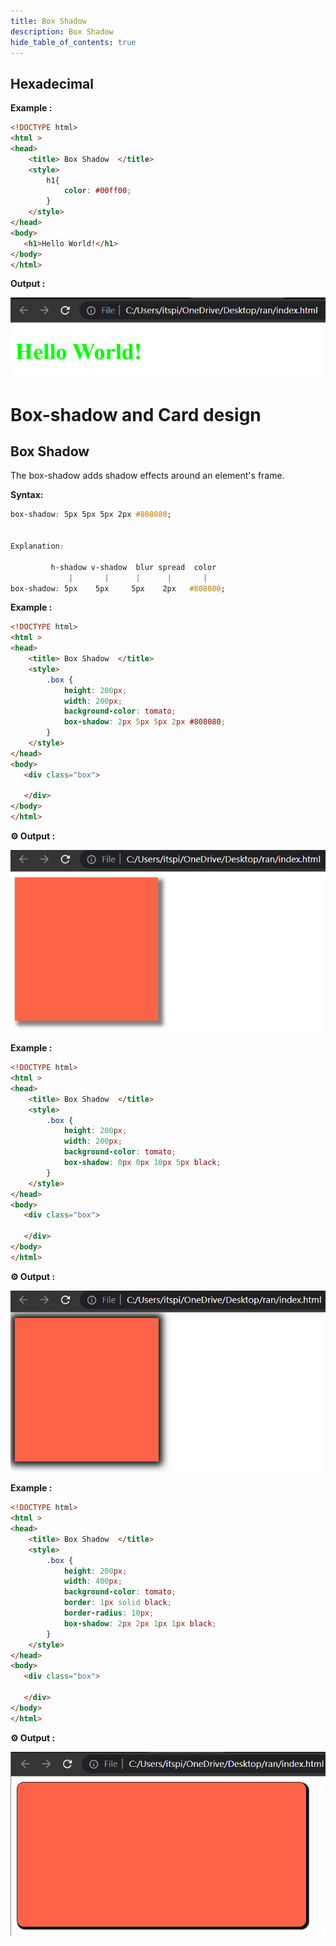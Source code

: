 ```yaml
---
title: Box Shadow
description: Box Shadow
hide_table_of_contents: true
---
```


## Hexadecimal 

**Example :**

```html
<!DOCTYPE html>
<html >
<head>
    <title> Box Shadow  </title>
    <style>
        h1{
            color: #00ff00;
        }
    </style>
</head>
<body> 
   <h1>Hello World!</h1>
</body>
</html>
```
**Output :**

![Output](output-1.png) 

# Box-shadow and Card design

## Box Shadow 

The box-shadow adds shadow effects around an element's frame.

**Syntax:**

```css
box-shadow: 5px 5px 5px 2px #808080;


Explanation:

         h-shadow v-shadow  blur spread  color
             |       |      |      |       |
box-shadow: 5px    5px     5px    2px   #808080;
```

**Example :**

```html
<!DOCTYPE html>
<html >
<head>
    <title> Box Shadow  </title>
    <style>
        .box {
            height: 200px;
            width: 200px;
            background-color: tomato;
            box-shadow: 2px 5px 5px 2px #808080;
        }
    </style>
</head>
<body> 
   <div class="box">

   </div>
</body>
</html>
```
**⚙️ Output :**

![Output](output-2.png) 

**Example :**

```html
<!DOCTYPE html>
<html >
<head>
    <title> Box Shadow  </title>
    <style>
        .box {
            height: 200px;
            width: 200px;
            background-color: tomato;
            box-shadow: 0px 0px 10px 5px black;
        }
    </style>
</head>
<body> 
   <div class="box">

   </div>
</body>
</html>
```
**⚙️ Output :**

![Output](output-3.png) 

**Example :**

```html
<!DOCTYPE html>
<html >
<head>
    <title> Box Shadow  </title>
    <style>
        .box {
            height: 200px;
            width: 400px;
            background-color: tomato;
            border: 1px solid black;
            border-radius: 10px;
            box-shadow: 2px 2px 1px 1px black;
        }
    </style>
</head>
<body> 
   <div class="box">

   </div>
</body>
</html>
```
**⚙️ Output :**

![Output](output-4.png)


